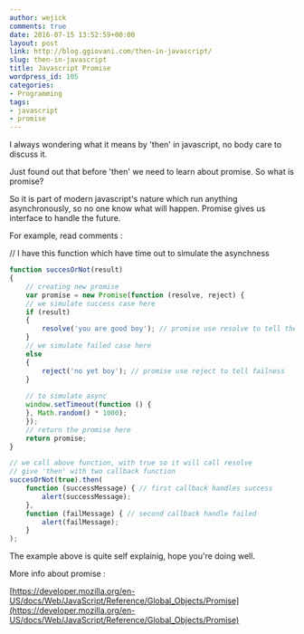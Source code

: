 ```yaml
---
author: wejick
comments: true
date: 2016-07-15 13:52:59+00:00
layout: post
link: http://blog.ggiovani.com/then-in-javascript/
slug: then-in-javascript
title: Javascript Promise
wordpress_id: 105
categories:
- Programming
tags:
- javascript
- promise
---
```


I always wondering what it means by 'then' in javascript, no body care to discuss it.

Just found out that before 'then' we need to learn about promise. So what is promise?

So it is part of modern javascript's nature which run anything asynchronously, so no one know what will happen. Promise gives us interface to handle the future.

For example, read comments :

// I have this function which have time out to simulate the asynchness

```javascript
function succesOrNot(result)
{
    // creating new promise
    var promise = new Promise(function (resolve, reject) {
    // we simulate success case here
    if (result)
    {
        resolve('you are good boy'); // promise use resolve to tell the succesfulness
    } 
    // we simulate failed case here
    else
    {
        reject('no yet boy'); // promise use reject to tell failness
    }
    
    // to simulate async
    window.setTimeout(function () {
    }, Math.random() * 1000);
    });
    // return the promise here
    return promise;
}

// we call above function, with true so it will call resolve
// give 'then' with two callback function 
succesOrNot(true).then(
    function (successMessage) { // first callback handles success
        alert(successMessage);
    },
    function (failMessage) { // second callback handle failed
        alert(failMessage);
    }
);
```

The example above is quite self explainig, hope you're doing well.

More info about promise :

[https://developer.mozilla.org/en-US/docs/Web/JavaScript/Reference/Global_Objects/Promise](https://developer.mozilla.org/en-US/docs/Web/JavaScript/Reference/Global_Objects/Promise)
